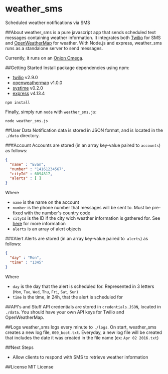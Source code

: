 # weather_sms
Scheduled weather notifications via SMS

##About
weather_sms is a pure javascript app that sends scheduled text messages containing weather information. It integrates both [Twilio](https://www.twilio.com) for SMS and [OpenWeatherMap](http://openweathermap.org) for weather. With Node.js and express, weather_sms runs as a standalone server to send messages.

Currently, it runs on an [Onion Omega](https://onion.io).

##Getting Started
Install package dependencies using npm:
- [twilio](https://www.npmjs.com/package/twilio) v2.9.0
- [openweathermap](https://www.npmjs.com/package/openweathermap) v1.0.0
- [systime](https://www.npmjs.com/package/systime) v0.2.0
- [express](https://www.npmjs.com/package/express) v4.13.4
```
npm install
```

Finally, simply run `node` with `weather_sms.js`:
```
node weather_sms.js
```

##User Data
Notification data is stored in JSON format, and is located in the `./data` directory.

###Account
Accounts are stored (in an array key-value paired to `accounts`) as follows:
```JSON
{
  "name" : "Evan",
  "number" : "14161234567",
  "cityId" : 6094817,
  "alerts" : [ ]
}
```
Where
- `name` is the name on the account
- `number` is the phone number that messages will be sent to. Must be pre-fixed with the number's country code
- `cityId` is the ID if the city wich weather information is gathered for. See [here](http://openweathermap.org/current#cityid) for more information
- `alerts` is an array of alert objects

###Alert
Alerts are stored (in an array key-value paired to` alerts`) as follows:
```JSON
{
  "day" : "Mon",
  "time" : "1345"
}
```
Where
- `day` is the day that the alert is scheduled for. Represented in 3 letters (`Mon`, `Tue`, `Wed`, `Thu`, `Fri`, `Sat`, `Sun`)
- `time` is the time, in 24h, that the alert is scheduled for

##API's and Stuff
API credentials are stored in `credentials.JSON`, located in `./data`. You should have your own API keys for Twilio and OpenWeatherMap.

##Logs
weather_sms logs every minute to `./logs`.
On start, weather_sms creates a new log file, `000_boot.txt`. Everyday, a new log file will be created that includes the date it was created in the file name (ex: `Apr 02 2016.txt`)

##Next Steps
- Allow clients to respond with SMS to retrieve weather information

##License
MIT License
